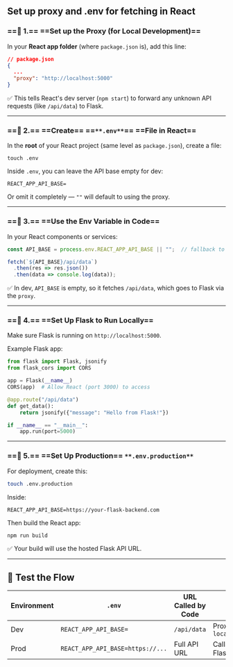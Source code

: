 ## Set up proxy and .env for fetching in React

### ==🧠 1.== ==**Set up the Proxy (for Local Development)**==

In your **React app folder** (where `package.json` is), add this line:

```JSON
// package.json
{
  ...
  "proxy": "http://localhost:5000"
}
```

✅ This tells React's dev server (`npm start`) to forward any unknown API requests (like `/api/data`) to Flask.

---

### ==🧠 2.== ==**Create**== ==`**.env**`== ==**File in React**==

In the **root** of your React project (same level as `package.json`), create a file:

```Shell
touch .env
```

Inside `.env`, you can leave the API base empty for dev:

```Plain
REACT_APP_API_BASE=
```

Or omit it completely — `""` will default to using the proxy.

---

### ==🧠 3.== ==**Use the Env Variable in Code**==

In your React components or services:

```JavaScript
const API_BASE = process.env.REACT_APP_API_BASE || "";  // fallback to proxy

fetch(`${API_BASE}/api/data`)
  .then(res => res.json())
  .then(data => console.log(data));
```

✅ In dev, `API_BASE` is empty, so it fetches `/api/data`, which goes to Flask via the `proxy`.

---

  

### ==🧠 4.== ==**Set Up Flask to Run Locally**==

Make sure Flask is running on `http://localhost:5000`.

Example Flask app:

```Python
from flask import Flask, jsonify
from flask_cors import CORS

app = Flask(__name__)
CORS(app)  # Allow React (port 3000) to access

@app.route("/api/data")
def get_data():
    return jsonify({"message": "Hello from Flask!"})

if __name__ == "__main__":
    app.run(port=5000)
```

---

### ==🧠 5.== ==**Set Up Production**== `**.env.production**`

For deployment, create this:

```Bash
touch .env.production
```

Inside:

```Plain
REACT_APP_API_BASE=https://your-flask-backend.com
```

Then build the React app:

```Bash
npm run build
```

✅ Your build will use the hosted Flask API URL.

---

## 🧪 Test the Flow

|Environment|`.env`|URL Called by Code|Result|
|---|---|---|---|
|Dev|`REACT_APP_API_BASE=`|`/api/data`|Proxied to `localhost:5000`|
|Prod|`REACT_APP_API_BASE=https://...`|Full API URL|Calls hosted Flask server|
